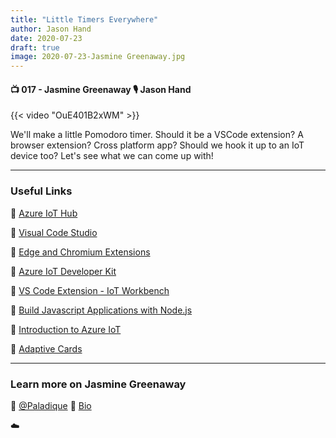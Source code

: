```yaml
---
title: "Little Timers Everywhere"
author: Jason Hand
date: 2020-07-23
draft: true
image: 2020-07-23-Jasmine Greenaway.jpg
---
```


#### 📺 017 - Jasmine Greenaway 🎙️ Jason Hand

<!--more-->

{{< video "OuE401B2xWM" >}}

We'll make a little Pomodoro timer. Should it be a VSCode extension? A browser extension? Cross platform app? Should we hook it up to an IoT device too? Let's see what we can come up with!

---

### Useful Links

🔗 [Azure IoT Hub](https://cda.ms/1tm)

🔗 [Visual Code Studio](https://cda.ms/1tn)

🔗 [Edge and Chromium Extensions](https://cda.ms/1tp)

🔗 [Azure IoT Developer Kit](https://cda.ms/1tq)

🔗 [VS Code Extension - IoT Workbench](https://marketplace.visualstudio.com/items?itemName=vsciot-vscode.vscode-iot-workbench)

🔗 [Build Javascript Applications with Node.js](https://cda.ms/1tr)

🔗 [Introduction to Azure IoT](https://cda.ms/1tt)

🔗 [Adaptive Cards](https://cda.ms/1tk)

---

### Learn more on Jasmine Greenaway

🔗 [@Paladique](https://twitter.com/paladique)
🔗 [Bio](https://developer.microsoft.com/en-us/advocates/jasmine-greenaway)

☁️

